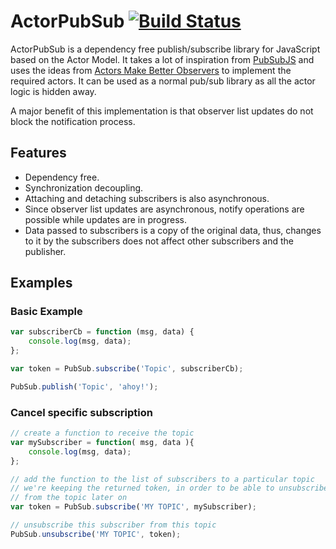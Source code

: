 # ActorPubSub [![Build Status](https://travis-ci.org/debjitbis08/actorPubSub.png?branch=master)](https://travis-ci.org/debjitbis08/actorPubSub)

ActorPubSub is a dependency free publish/subscribe library for JavaScript based on the Actor Model. It takes a lot of 
inspiration from [PubSubJS](https://github.com/mroderick/PubSubJS) and uses the ideas from 
[Actors Make Better Observers](http://www.dalnefre.com/wp/2011/05/actors-make-better-observers/) to implement the 
required actors. It can be used as a normal pub/sub library as all the actor logic is hidden away.

A major benefit of this implementation is that observer list updates do not block the notification process.

## Features
* Dependency free.
* Synchronization decoupling.
* Attaching and detaching subscribers is also asynchronous.
* Since observer list updates are asynchronous, notify operations are possible while updates are in progress.
* Data passed to subscribers is a copy of the original data, thus, changes to it by the subscribers does not 
  affect other subscribers and the publisher.

## Examples

### Basic Example

```javascript
var subscriberCb = function (msg, data) {
	console.log(msg, data);
};

var token = PubSub.subscribe('Topic', subscriberCb);

PubSub.publish('Topic', 'ahoy!');
```
### Cancel specific subscription

```javascript
// create a function to receive the topic
var mySubscriber = function( msg, data ){
    console.log(msg, data);
};

// add the function to the list of subscribers to a particular topic
// we're keeping the returned token, in order to be able to unsubscribe
// from the topic later on
var token = PubSub.subscribe('MY TOPIC', mySubscriber);

// unsubscribe this subscriber from this topic
PubSub.unsubscribe('MY TOPIC', token);
```
